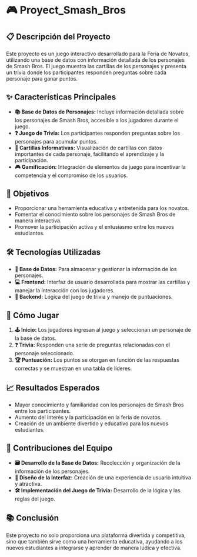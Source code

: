 # 🎮 Proyect_Smash_Bros

## 📋 Descripción del Proyecto
Este proyecto es un juego interactivo desarrollado para la Feria de Novatos, utilizando una base de datos con información detallada de los personajes de Smash Bros. El juego muestra las cartillas de los personajes y presenta un trivia donde los participantes responden preguntas sobre cada personaje para ganar puntos.

## ✨ Características Principales
- **📚 Base de Datos de Personajes:** Incluye información detallada sobre los personajes de Smash Bros, accesible a los jugadores durante el juego.
- **❓ Juego de Trivia:** Los participantes responden preguntas sobre los personajes para acumular puntos.
- **📜 Cartillas Informativas:** Visualización de cartillas con datos importantes de cada personaje, facilitando el aprendizaje y la participación.
- **🎮 Gamificación:** Integración de elementos de juego para incentivar la competencia y el compromiso de los usuarios.

## 🎯 Objetivos
- Proporcionar una herramienta educativa y entretenida para los novatos.
- Fomentar el conocimiento sobre los personajes de Smash Bros de manera interactiva.
- Promover la participación activa y el entusiasmo entre los nuevos estudiantes.

## 🛠️ Tecnologías Utilizadas
- **💾 Base de Datos:** Para almacenar y gestionar la información de los personajes.
- **💻 Frontend:** Interfaz de usuario desarrollada para mostrar las cartillas y manejar la interacción con los jugadores.
- **🔧 Backend:** Lógica del juego de trivia y manejo de puntuaciones.

## 🎲 Cómo Jugar
1. **🕹️ Inicio:** Los jugadores ingresan al juego y seleccionan un personaje de la base de datos.
2. **❓ Trivia:** Responden una serie de preguntas relacionadas con el personaje seleccionado.
3. **🏆 Puntuación:** Los puntos se otorgan en función de las respuestas correctas y se muestran en una tabla de líderes.

## 📈 Resultados Esperados
- Mayor conocimiento y familiaridad con los personajes de Smash Bros entre los participantes.
- Aumento del interés y la participación en la feria de novatos.
- Creación de un ambiente divertido y educativo para los nuevos estudiantes.

## 🤝 Contribuciones del Equipo
- **🗃️ Desarrollo de la Base de Datos:** Recolección y organización de la información de los personajes.
- **🎨 Diseño de la Interfaz:** Creación de una experiencia de usuario intuitiva y atractiva.
- **🛠️ Implementación del Juego de Trivia:** Desarrollo de la lógica y las reglas del juego.

## 📚 Conclusión
Este proyecto no solo proporciona una plataforma divertida y competitiva, sino que también sirve como una herramienta educativa, ayudando a los nuevos estudiantes a integrarse y aprender de manera lúdica y efectiva.
